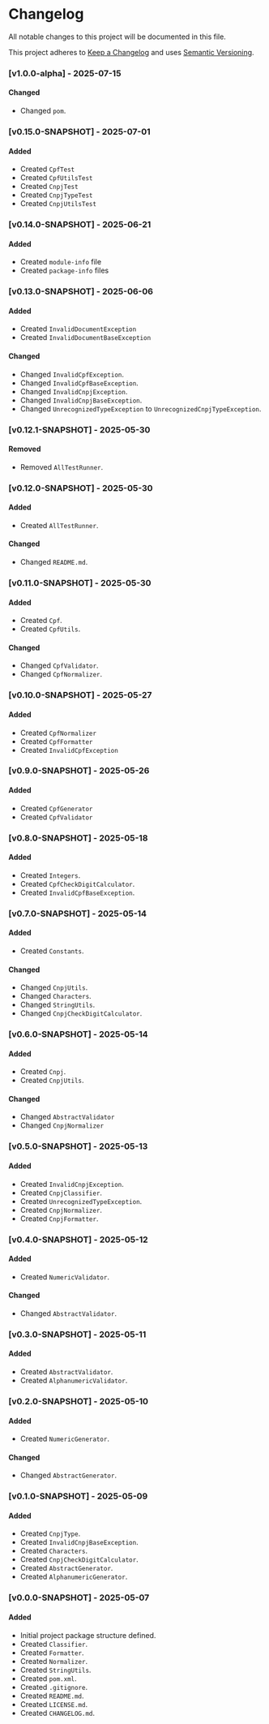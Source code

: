 # Changelog

All notable changes to this project will be documented in this file.

This project adheres to [Keep a Changelog](https://keepachangelog.com/en/1.0.0/)
and uses [Semantic Versioning](https://semver.org/).

### [v1.0.0-alpha] - 2025-07-15
#### Changed
- Changed `pom`.

### [v0.15.0-SNAPSHOT] - 2025-07-01
#### Added
- Created `CpfTest`
- Created `CpfUtilsTest`
- Created `CnpjTest`
- Created `CnpjTypeTest`
- Created `CnpjUtilsTest`

### [v0.14.0-SNAPSHOT] - 2025-06-21
#### Added
- Created `module-info` file
- Created `package-info` files

### [v0.13.0-SNAPSHOT] - 2025-06-06
#### Added
- Created `InvalidDocumentException`
- Created `InvalidDocumentBaseException`
#### Changed
- Changed `InvalidCpfException`.
- Changed `InvalidCpfBaseException`.
- Changed `InvalidCnpjException`.
- Changed `InvalidCnpjBaseException`.
- Changed `UnrecognizedTypeException` to `UnrecognizedCnpjTypeException`.

### [v0.12.1-SNAPSHOT] - 2025-05-30
#### Removed
- Removed `AllTestRunner`.

### [v0.12.0-SNAPSHOT] - 2025-05-30
#### Added
- Created `AllTestRunner`.
#### Changed
- Changed `README.md`.

### [v0.11.0-SNAPSHOT] - 2025-05-30
#### Added
- Created `Cpf`.
- Created `CpfUtils`.
#### Changed
- Changed `CpfValidator`.
- Changed `CpfNormalizer`.

### [v0.10.0-SNAPSHOT] - 2025-05-27
#### Added
- Created `CpfNormalizer`
- Created `CpfFormatter`
- Created `InvalidCpfException`

### [v0.9.0-SNAPSHOT] - 2025-05-26
#### Added
- Created `CpfGenerator`
- Created `CpfValidator`

### [v0.8.0-SNAPSHOT] - 2025-05-18
#### Added
- Created `Integers`.
- Created `CpfCheckDigitCalculator`.
- Created `InvalidCpfBaseException`.

### [v0.7.0-SNAPSHOT] - 2025-05-14
#### Added
- Created `Constants`.
#### Changed
- Changed `CnpjUtils`.
- Changed `Characters`.
- Changed `StringUtils`.
- Changed `CnpjCheckDigitCalculator`.

### [v0.6.0-SNAPSHOT] - 2025-05-14
#### Added
- Created `Cnpj`.
- Created `CnpjUtils`.
#### Changed
- Changed `AbstractValidator`
- Changed `CnpjNormalizer`

### [v0.5.0-SNAPSHOT] - 2025-05-13
#### Added
- Created `InvalidCnpjException`.
- Created `CnpjClassifier`.
- Created `UnrecognizedTypeException`.
- Created `CnpjNormalizer`.
- Created `CnpjFormatter`.

### [v0.4.0-SNAPSHOT] - 2025-05-12
#### Added
- Created `NumericValidator`.
#### Changed
- Changed `AbstractValidator`.

### [v0.3.0-SNAPSHOT] - 2025-05-11
#### Added
- Created `AbstractValidator`.
- Created `AlphanumericValidator`.

### [v0.2.0-SNAPSHOT] - 2025-05-10
#### Added
- Created `NumericGenerator`.
#### Changed
- Changed `AbstractGenerator`.

### [v0.1.0-SNAPSHOT] - 2025-05-09
#### Added
- Created `CnpjType`.
- Created `InvalidCnpjBaseException`.
- Created `Characters`.
- Created `CnpjCheckDigitCalculator`.
- Created `AbstractGenerator`.
- Created `AlphanumericGenerator`.

### [v0.0.0-SNAPSHOT] - 2025-05-07
#### Added
- Initial project package structure defined.
- Created `Classifier`.
- Created `Formatter`.
- Created `Normalizer`.
- Created `StringUtils`.
- Created `pom.xml`.
- Created `.gitignore`.
- Created `README.md`.
- Created `LICENSE.md`.
- Created `CHANGELOG.md`.